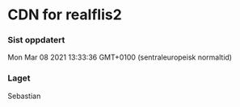 
# CDN for realflis2

### Sist oppdatert 
Mon Mar 08 2021 13:33:36 GMT+0100 (sentraleuropeisk normaltid)
### Laget 
Sebastian
